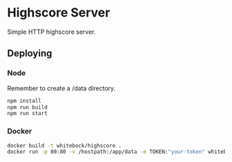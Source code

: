 # Highscore Server
Simple HTTP highscore server.

## Deploying
### Node
Remember to create a /data directory.
```bash
npm install
npm run build
npm run start
```

### Docker
```bash
docker build -t whitebock/highscore .
docker run -p 80:80 -v /hostpath:/app/data -e TOKEN:"your-token" whitebock/highscore
```